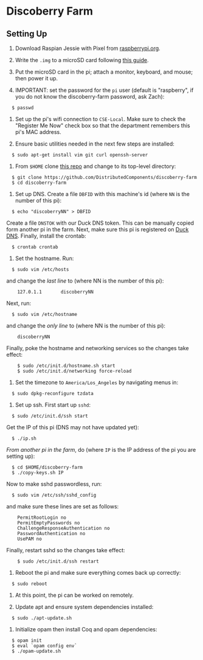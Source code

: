 # Discoberry Farm

## Setting Up

1. Download Raspian Jessie with Pixel from
   [raspberrypi.org](https://www.raspberrypi.org/downloads/raspbian/).

1. Write the `.img` to a microSD card following
   [this guide](https://www.raspberrypi.org/documentation/installation/installing-images/README.md).

1. Put the microSD card in the pi; attach a monitor, keyboard, and mouse;
   then power it up.

1. IMPORTANT: set the password for the `pi` user (default is "raspberry",
   if you do not know the discoberry-farm password, ask Zach):
```
  $ passwd
```

1. Set up the pi's wifi connection to `CSE-Local`. Make sure to check the
   "Register Me Now" check box so that the department remembers this pi's
   MAC address.

1. Ensure basic utilities needed in the next few steps are installed:
```
  $ sudo apt-get install vim git curl openssh-server
```

1. From `$HOME` clone [this repo](https://github.com/DistributedComponents/discoberry-farm)
   and change to its top-level directory:
```
  $ git clone https://github.com/DistributedComponents/discoberry-farm
  $ cd discoberry-farm
```

1. Set up DNS. Create a file `DBFID` with this machine's id (where `NN` is
   the number of this pi):
```
  $ echo "discoberryNN" > DBFID
```
   Create a file `DNSTOK` with our Duck DNS token. This can be manually
   copied form another pi in the farm. Next, make sure this pi is
   registered on [Duck DNS](https://www.duckdns.org/). Finally, install
   the crontab:
```
  $ crontab crontab
```

1. Set the hostname. Run:
```
  $ sudo vim /etc/hosts
```
  and change the *last line* to (where NN is the number of this pi):
```
    127.0.1.1       discoberryNN
```
  Next, run:
```
  $ sudo vim /etc/hostname
```
  and change the *only line* to (where NN is the number of this pi):
```
    discoberryNN
```
  Finally, poke the hostname and networking services so the changes take effect:
```
	$ sudo /etc/init.d/hostname.sh start
	$ sudo /etc/init.d/networking force-reload
```

1. Set the timezone to `America/Los_Angeles` by navigating menus in:
```
  $ sudo dpkg-reconfigure tzdata
```

1. Set up ssh.  First start up `sshd`:
```
  $ sudo /etc/init.d/ssh start
```
  Get the IP of this pi (DNS may not have updated yet):
```
  $ ./ip.sh
```
  *From another pi in the farm*, do (where `IP` is the IP address of the pi
  you are setting up):
```
  $ cd $HOME/discoberry-farm
  $ ./copy-keys.sh IP
```
  Now to make sshd passwordless, run:
```
  $ sudo vim /etc/ssh/sshd_config
```
  and make sure these lines are set as follows:
```
    PermitRootLogin no
    PermitEmptyPasswords no
    ChallengeResponseAuthentication no
    PasswordAuthentication no
    UsePAM no
```
  Finally, restart sshd so the changes take effect:
```
	$ sudo /etc/init.d/ssh restart
```

1. Reboot the pi and make sure everything comes back up correctly:
```
  $ sudo reboot
```

1. At this point, the pi can be worked on remotely.

1. Update apt and ensure system dependencies installed:
```
  $ sudo ./apt-update.sh
```

1. Initialize opam then install Coq and opam dependencies:
```
  $ opam init
  $ eval `opam config env`
  $ ./opam-update.sh
```
